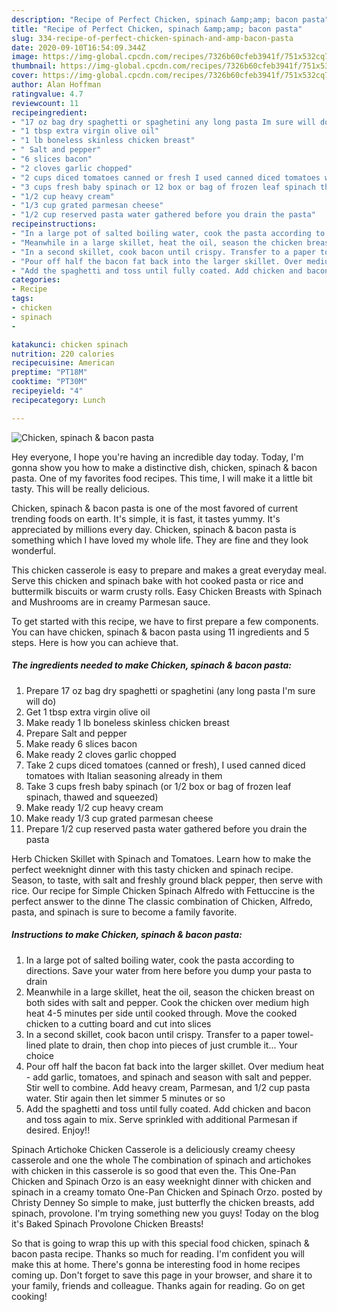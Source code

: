 ```yaml
---
description: "Recipe of Perfect Chicken, spinach &amp;amp; bacon pasta"
title: "Recipe of Perfect Chicken, spinach &amp;amp; bacon pasta"
slug: 334-recipe-of-perfect-chicken-spinach-and-amp-bacon-pasta
date: 2020-09-10T16:54:09.344Z
image: https://img-global.cpcdn.com/recipes/7326b60cfeb3941f/751x532cq70/chicken-spinach-bacon-pasta-recipe-main-photo.jpg
thumbnail: https://img-global.cpcdn.com/recipes/7326b60cfeb3941f/751x532cq70/chicken-spinach-bacon-pasta-recipe-main-photo.jpg
cover: https://img-global.cpcdn.com/recipes/7326b60cfeb3941f/751x532cq70/chicken-spinach-bacon-pasta-recipe-main-photo.jpg
author: Alan Hoffman
ratingvalue: 4.7
reviewcount: 11
recipeingredient:
- "17 oz bag dry spaghetti or spaghetini any long pasta Im sure will do"
- "1 tbsp extra virgin olive oil"
- "1 lb boneless skinless chicken breast"
- " Salt and pepper"
- "6 slices bacon"
- "2 cloves garlic chopped"
- "2 cups diced tomatoes canned or fresh I used canned diced tomatoes with Italian seasoning already in them"
- "3 cups fresh baby spinach or 12 box or bag of frozen leaf spinach thawed and squeezed"
- "1/2 cup heavy cream"
- "1/3 cup grated parmesan cheese"
- "1/2 cup reserved pasta water gathered before you drain the pasta"
recipeinstructions:
- "In a large pot of salted boiling water, cook the pasta according to directions. Save your water from here before you dump your pasta to drain"
- "Meanwhile in a large skillet, heat the oil, season the chicken breast on both sides with salt and pepper. Cook the chicken over medium high heat 4-5 minutes per side until cooked through. Move the cooked chicken to a cutting board and cut into slices"
- "In a second skillet, cook bacon until crispy. Transfer to a paper towel-lined plate to drain, then chop into pieces of just crumble it... Your choice"
- "Pour off half the bacon fat back into the larger skillet. Over medium heat - add garlic, tomatoes, and spinach and season with salt and pepper. Stir well to combine. Add heavy cream, Parmesan, and 1/2 cup pasta water. Stir again then let simmer 5 minutes or so"
- "Add the spaghetti and toss until fully coated. Add chicken and bacon and toss again to mix. Serve sprinkled with additional Parmesan if desired. Enjoy!!"
categories:
- Recipe
tags:
- chicken
- spinach
- 

katakunci: chicken spinach  
nutrition: 220 calories
recipecuisine: American
preptime: "PT18M"
cooktime: "PT30M"
recipeyield: "4"
recipecategory: Lunch

---
```



![Chicken, spinach &amp; bacon pasta](https://img-global.cpcdn.com/recipes/7326b60cfeb3941f/751x532cq70/chicken-spinach-bacon-pasta-recipe-main-photo.jpg)

Hey everyone, I hope you're having an incredible day today. Today, I'm gonna show you how to make a distinctive dish, chicken, spinach &amp; bacon pasta. One of my favorites food recipes. This time, I will make it a little bit tasty. This will be really delicious.

Chicken, spinach &amp; bacon pasta is one of the most favored of current trending foods on earth. It's simple, it is fast, it tastes yummy. It's appreciated by millions every day. Chicken, spinach &amp; bacon pasta is something which I have loved my whole life. They are fine and they look wonderful.

This chicken casserole is easy to prepare and makes a great everyday meal. Serve this chicken and spinach bake with hot cooked pasta or rice and buttermilk biscuits or warm crusty rolls. Easy Chicken Breasts with Spinach and Mushrooms are in creamy Parmesan sauce.


To get started with this recipe, we have to first prepare a few components. You can have chicken, spinach &amp; bacon pasta using 11 ingredients and 5 steps. Here is how you can achieve that.

<!--inarticleads1-->

##### The ingredients needed to make Chicken, spinach &amp; bacon pasta:

1. Prepare 17 oz bag dry spaghetti or spaghetini (any long pasta I&#39;m sure will do)
1. Get 1 tbsp extra virgin olive oil
1. Make ready 1 lb boneless skinless chicken breast
1. Prepare  Salt and pepper
1. Make ready 6 slices bacon
1. Make ready 2 cloves garlic chopped
1. Take 2 cups diced tomatoes (canned or fresh), I used canned diced tomatoes with Italian seasoning already in them
1. Take 3 cups fresh baby spinach (or 1/2 box or bag of frozen leaf spinach, thawed and squeezed)
1. Make ready 1/2 cup heavy cream
1. Make ready 1/3 cup grated parmesan cheese
1. Prepare 1/2 cup reserved pasta water gathered before you drain the pasta


Herb Chicken Skillet with Spinach and Tomatoes. Learn how to make the perfect weeknight dinner with this tasty chicken and spinach recipe. Season, to taste, with salt and freshly ground black pepper, then serve with rice. Our recipe for Simple Chicken Spinach Alfredo with Fettuccine is the perfect answer to the dinne The classic combination of Chicken, Alfredo, pasta, and spinach is sure to become a family favorite. 

<!--inarticleads2-->

##### Instructions to make Chicken, spinach &amp; bacon pasta:

1. In a large pot of salted boiling water, cook the pasta according to directions. Save your water from here before you dump your pasta to drain
1. Meanwhile in a large skillet, heat the oil, season the chicken breast on both sides with salt and pepper. Cook the chicken over medium high heat 4-5 minutes per side until cooked through. Move the cooked chicken to a cutting board and cut into slices
1. In a second skillet, cook bacon until crispy. Transfer to a paper towel-lined plate to drain, then chop into pieces of just crumble it... Your choice
1. Pour off half the bacon fat back into the larger skillet. Over medium heat - add garlic, tomatoes, and spinach and season with salt and pepper. Stir well to combine. Add heavy cream, Parmesan, and 1/2 cup pasta water. Stir again then let simmer 5 minutes or so
1. Add the spaghetti and toss until fully coated. Add chicken and bacon and toss again to mix. Serve sprinkled with additional Parmesan if desired. Enjoy!!


Spinach Artichoke Chicken Casserole is a deliciously creamy cheesy casserole and one the whole The combination of spinach and artichokes with chicken in this casserole is so good that even the. This One-Pan Chicken and Spinach Orzo is an easy weeknight dinner with chicken and spinach in a creamy tomato One-Pan Chicken and Spinach Orzo. posted by Christy Denney So simple to make, just butterfly the chicken breasts, add spinach, provolone. I&#39;m trying something new you guys! Today on the blog it&#39;s Baked Spinach Provolone Chicken Breasts! 

So that is going to wrap this up with this special food chicken, spinach &amp; bacon pasta recipe. Thanks so much for reading. I'm confident you will make this at home. There's gonna be interesting food in home recipes coming up. Don't forget to save this page in your browser, and share it to your family, friends and colleague. Thanks again for reading. Go on get cooking!
